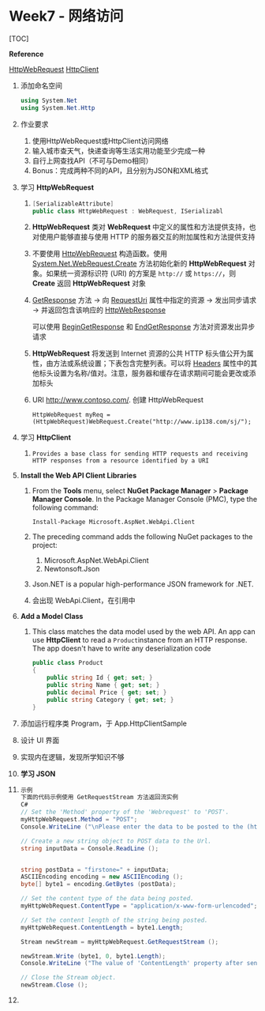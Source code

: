 # Week7 - 网络访问

[TOC]

**Reference**

[HttpWebRequest](https://msdn.microsoft.com/zh-cn/library/system.net.httpwebrequest(v=vs.80).aspx) [HttpClient](https://msdn.microsoft.com/en-us/library/system.net.http.httpclient(v=vs.118).aspx)

1. 添加命名空间

   ```C#
   using System.Net
   using System.Net.Http
   ```

2. 作业要求

   1. 使用HttpWebRequest或HttpClient访问网络
   2. 输入城市查天气，快递查询等生活实用功能至少完成一种
   3. 自行上网查找API（不可与Demo相同）
   4. Bonus：完成两种不同的API，且分别为JSON和XML格式

3. 学习 **HttpWebRequest**

   1. ```C#
      [SerializableAttribute] 
      public class HttpWebRequest : WebRequest, ISerializabl
      ```

   2. **HttpWebRequest** 类对 **WebRequest** 中定义的属性和方法提供支持，也对使用户能够直接与使用 HTTP 的服务器交互的附加属性和方法提供支持

   3. 不要使用 [HttpWebRequest](https://msdn.microsoft.com/zh-cn/library/w8s3z8zy(v=vs.80).aspx) 构造函数。使用 [System.Net.WebRequest.Create](https://msdn.microsoft.com/zh-cn/library/system.net.webrequest.create(v=vs.80).aspx) 方法初始化新的 **HttpWebRequest** 对象。如果统一资源标识符 (URI) 的方案是 `http://` 或 `https://`，则 **Create** 返回 **HttpWebRequest** 对象

   4. [GetResponse](https://msdn.microsoft.com/zh-cn/library/system.net.httpwebrequest.getresponse(v=vs.80).aspx) 方法 -> 向 [RequestUri](https://msdn.microsoft.com/zh-cn/library/system.net.httpwebrequest.requesturi(v=vs.80).aspx) 属性中指定的资源 -> 发出同步请求 -> 并返回包含该响应的 [HttpWebResponse](https://msdn.microsoft.com/zh-cn/library/system.net.httpwebresponse(v=vs.80).aspx)

      可以使用 [BeginGetResponse](https://msdn.microsoft.com/zh-cn/library/system.net.httpwebrequest.begingetresponse(v=vs.80).aspx) 和 [EndGetResponse](https://msdn.microsoft.com/zh-cn/library/system.net.httpwebrequest.endgetresponse(v=vs.80).aspx) 方法对资源发出异步请求

   5. **HttpWebRequest** 将发送到 Internet 资源的公共 HTTP 标头值公开为属性，由方法或系统设置；下表包含完整列表。可以将 [Headers](https://msdn.microsoft.com/zh-cn/library/system.net.httpwebrequest.headers(v=vs.80).aspx) 属性中的其他标头设置为名称/值对。注意，服务器和缓存在请求期间可能会更改或添加标头

   6. URI http://www.contoso.com/. 创建 HttpWebRequest

      ```
      HttpWebRequest myReq =
      (HttpWebRequest)WebRequest.Create("http://www.ip138.com/sj/");
      ```

4. 学习 **HttpClient**

   1. `Provides a base class for sending HTTP requests and receiving HTTP responses from a resource identified by a URI`

5. **Install the Web API Client Libraries**

   1. From the **Tools** menu, select **NuGet Package Manager** > **Package Manager Console**. In the Package Manager Console (PMC), type the following command:

      `Install-Package Microsoft.AspNet.WebApi.Client`

   2. The preceding command adds the following NuGet packages to the project:

      1. Microsoft.AspNet.WebApi.Client
      2. Newtonsoft.Json

   3. Json.NET is a popular high-performance JSON framework for .NET.

   4. 会出现 WebApi.Client，在引用中

6. **Add a Model Class**

   1. This class matches the data model used by the web API. An app can use **HttpClient** to read a `Product`instance from an HTTP response. The app doesn't have to write any deserialization code

      ```C#
      public class Product
      {
          public string Id { get; set; }
          public string Name { get; set; }
          public decimal Price { get; set; }
          public string Category { get; set; }
      }
      ```

7. 添加运行程序类 Program，于 App.HttpClientSample

8. 设计 UI 界面

9. 实现内在逻辑，发现所学知识不够

10. **学习 JSON**

11. ```C#
    示例
    下面的代码示例使用 GetRequestStream 方法返回流实例
    C#
    // Set the 'Method' property of the 'Webrequest' to 'POST'.
    myHttpWebRequest.Method = "POST";
    Console.WriteLine ("\nPlease enter the data to be posted to the (http://www.contoso.com/codesnippets/next.asp) Uri :");

    // Create a new string object to POST data to the Url.
    string inputData = Console.ReadLine ();


    string postData = "firstone=" + inputData;
    ASCIIEncoding encoding = new ASCIIEncoding ();
    byte[] byte1 = encoding.GetBytes (postData);

    // Set the content type of the data being posted.
    myHttpWebRequest.ContentType = "application/x-www-form-urlencoded";

    // Set the content length of the string being posted.
    myHttpWebRequest.ContentLength = byte1.Length;

    Stream newStream = myHttpWebRequest.GetRequestStream ();

    newStream.Write (byte1, 0, byte1.Length);
    Console.WriteLine ("The value of 'ContentLength' property after sending the data is {0}", myHttpWebRequest.ContentLength);

    // Close the Stream object.
    newStream.Close ();
    ```

12. ​

